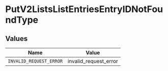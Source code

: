 # PutV2ListsListEntriesEntryIDNotFoundType


## Values

| Name                    | Value                   |
| ----------------------- | ----------------------- |
| `INVALID_REQUEST_ERROR` | invalid_request_error   |